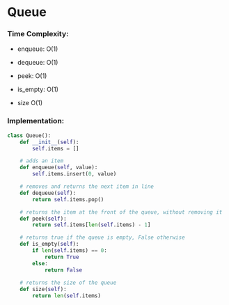 # Queue

### Time Complexity:

- enqueue: O(1)
    
- dequeue: O(1)
    
- peek: O(1)
    
- is_empty: O(1)
    
- size O(1)


### Implementation:
```python
class Queue():
    def __init__(self):
        self.items = []

    # adds an item
    def enqueue(self, value):
        self.items.insert(0, value)

    # removes and returns the next item in line
    def dequeue(self):
        return self.items.pop()

    # returns the item at the front of the queue, without removing it
    def peek(self):
        return self.items[len(self.items) - 1]

    # returns true if the queue is empty, False otherwise
    def is_empty(self):
        if len(self.items) == 0:
            return True
        else:
            return False
            
    # returns the size of the queue
    def size(self):
        return len(self.items)
```   

